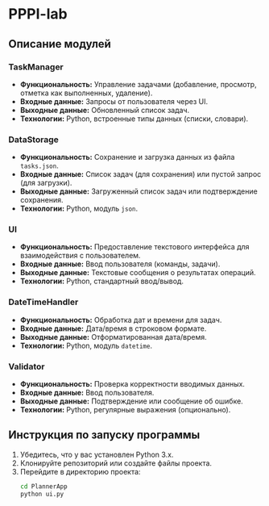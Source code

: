 # PPPI-lab
## Описание модулей

### TaskManager
- **Функциональность:** Управление задачами (добавление, просмотр, отметка как выполненных, удаление).
- **Входные данные:** Запросы от пользователя через UI.
- **Выходные данные:** Обновленный список задач.
- **Технологии:** Python, встроенные типы данных (списки, словари).

### DataStorage
- **Функциональность:** Сохранение и загрузка данных из файла `tasks.json`.
- **Входные данные:** Список задач (для сохранения) или пустой запрос (для загрузки).
- **Выходные данные:** Загруженный список задач или подтверждение сохранения.
- **Технологии:** Python, модуль `json`.

### UI
- **Функциональность:** Предоставление текстового интерфейса для взаимодействия с пользователем.
- **Входные данные:** Ввод пользователя (команды, задачи).
- **Выходные данные:** Текстовые сообщения о результатах операций.
- **Технологии:** Python, стандартный ввод/вывод.

### DateTimeHandler 
- **Функциональность:** Обработка дат и времени для задач.
- **Входные данные:** Дата/время в строковом формате.
- **Выходные данные:** Отформатированная дата/время.
- **Технологии:** Python, модуль `datetime`.

### Validator 
- **Функциональность:** Проверка корректности вводимых данных.
- **Входные данные:** Ввод пользователя.
- **Выходные данные:** Подтверждение или сообщение об ошибке.
- **Технологии:** Python, регулярные выражения (опционально).

## Инструкция по запуску программы
1. Убедитесь, что у вас установлен Python 3.x.
2. Клонируйте репозиторий или создайте файлы проекта.
3. Перейдите в директорию проекта:
   ```bash
   cd PlannerApp
   python ui.py
   ```

